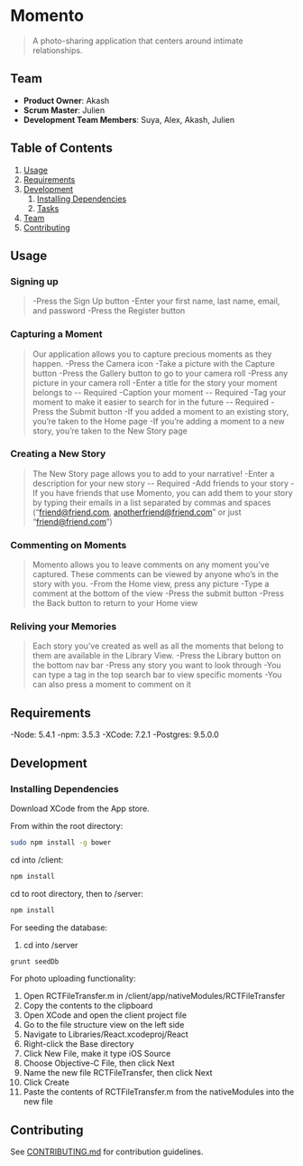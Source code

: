 # Momento

> A photo-sharing application that centers around intimate relationships.

## Team

  - __Product Owner__: Akash
  - __Scrum Master__: Julien
  - __Development Team Members__: Suya, Alex, Akash, Julien

## Table of Contents

1. [Usage](#Usage)
1. [Requirements](#requirements)
1. [Development](#development)
    1. [Installing Dependencies](#installing-dependencies)
    1. [Tasks](#tasks)
1. [Team](#team)
1. [Contributing](#contributing)

## Usage

### Signing up
> -Press the Sign Up button
> -Enter your first name, last name, email, and password
> -Press the Register button

### Capturing a Moment
> Our application allows you to capture precious moments as they happen. 
> -Press the Camera icon
> -Take a picture with the Capture button
> -Press the Gallery button to go to your camera roll
> -Press any picture in your camera roll
> -Enter a title for the story your moment belongs to -- Required
> -Caption your moment -- Required
> -Tag your moment to make it easier to search for in the future -- Required
> -Press the Submit button
>   -If you added a moment to an existing story, you’re taken to the Home page
>   -If you’re adding a moment to a new story, you’re taken to the New Story page

### Creating a New Story
> The New Story page allows you to add to your narrative!
> -Enter a description for your new story -- Required
> -Add friends to your story
>   -If you have friends that use Momento, you can add them to your story by typing their
>   emails in a list separated by commas and spaces 
>   (“friend@friend.com, anotherfriend@friend.com” or just “friend@friend.com”)

### Commenting on Moments
> Momento allows you to leave comments on any moment you’ve captured. These comments can be viewed by anyone who’s in the story with you.
> -From the Home view, press any picture
> -Type a comment at the bottom of the view
> -Press the submit button
> -Press the Back button to return to your Home view

### Reliving your Memories
> Each story you’ve created as well as all the moments that belong to them are available in the Library View. 
> -Press the Library button on the bottom nav bar
> -Press any story you want to look through
> -You can type a tag in the top search bar to view specific moments
> -You can also press a moment to comment on it


## Requirements

-Node: 5.4.1
-npm: 3.5.3
-XCode: 7.2.1
-Postgres: 9.5.0.0

## Development

### Installing Dependencies

Download XCode from the App store.

From within the root directory:

```sh
sudo npm install -g bower
```

cd into /client:

```sh
npm install
```

cd to root directory, then to /server:

```sh
npm install
```

For seeding the database:
1. cd into /server

```sh
grunt seedDb
```

For photo uploading functionality:
1. Open RCTFileTransfer.m in /client/app/nativeModules/RCTFileTransfer
2. Copy the contents to the clipboard
3. Open XCode and open the client project file
4. Go to the file structure view on the left side
5. Navigate to Libraries/React.xcodeproj/React
6. Right-click the Base directory
7. Click New File, make it type iOS Source
8. Choose Objective-C File, then click Next
9. Name the new file RCTFileTransfer, then click Next
10. Click Create
11. Paste the contents of RCTFileTransfer.m from the nativeModules into the new file


## Contributing

See [CONTRIBUTING.md](CONTRIBUTING.md) for contribution guidelines.
